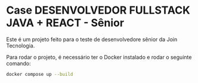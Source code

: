 # Case DESENVOLVEDOR FULLSTACK JAVA + REACT - Sênior

Este é um projeto feito para o teste de desenvolvedore sênior da Join Tecnologia.

Para rodar o projeto, é necessário ter o Docker instalado e rodar o seguinte comando:

```bash
docker compose up --build
```

